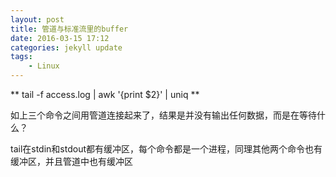 ```yaml
---
layout: post
title: 管道与标准流里的buffer
date: 2016-03-15 17:12
categories: jekyll update
tags:
    - Linux
---
```


** tail -f access.log | awk '{print $2}' | uniq **

如上三个命令之间用管道连接起来了，结果是并没有输出任何数据，而是在等待什么？

tail在stdin和stdout都有缓冲区，每个命令都是一个进程，同理其他两个命令也有缓冲区，并且管道中也有缓冲区
